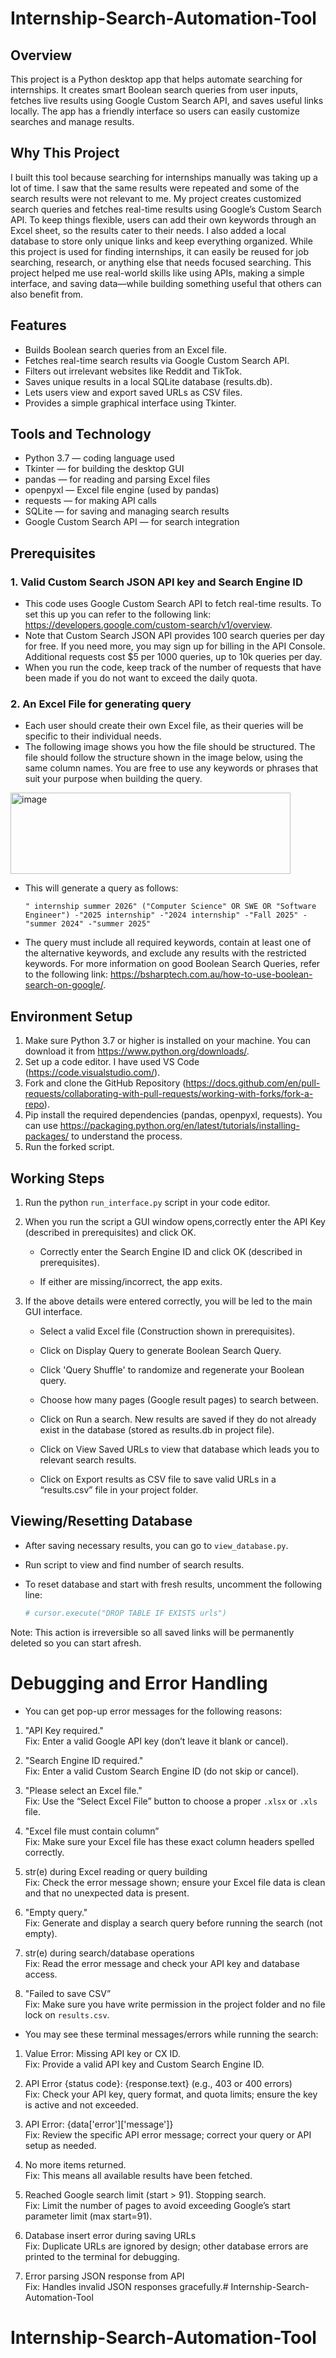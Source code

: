 # Internship-Search-Automation-Tool

## Overview
This project is a Python desktop app that helps automate searching for internships. It creates smart Boolean search queries from user inputs, fetches live results using Google Custom Search API, and saves useful links locally. The app has a friendly interface so users can easily customize searches and manage results.

## Why This Project
I built this tool because searching for internships manually was taking up a lot of time. I saw that the same results were repeated and some of the search results were not relevant to me. My project creates customized search queries and fetches real-time results using Google’s Custom Search API. To keep things flexible, users can add their own keywords through an Excel sheet, so the results cater to their needs. I also added a local database to store only unique links and keep everything organized. While this project is used for finding internships, it can easily be reused for job searching, research, or anything else that needs focused searching. This project helped me use real-world skills like using APIs, making a simple interface, and saving data—while building something useful that others can also benefit from.

## Features
- Builds Boolean search queries from an Excel file.
- Fetches real-time search results via Google Custom Search API.
- Filters out irrelevant websites like Reddit and TikTok.
- Saves unique results in a local SQLite database (results.db).
- Lets users view and export saved URLs as CSV files.
- Provides a simple graphical interface using Tkinter.

## Tools and Technology
- Python 3.7 — coding language used
- Tkinter — for building the desktop GUI
- pandas — for reading and parsing Excel files
- openpyxl — Excel file engine (used by pandas)
- requests — for making API calls
- SQLite — for saving and managing search results
- Google Custom Search API — for search integration

## Prerequisites

### 1. Valid Custom Search JSON API key and Search Engine ID
- This code uses Google Custom Search API to fetch real-time results. To set this up you can refer to the following link: https://developers.google.com/custom-search/v1/overview.
- Note that Custom Search JSON API provides 100 search queries per day for free. If you need more, you may sign up for billing in the API Console. Additional requests cost $5 per 1000 queries, up to 10k queries per day.
- When you run the code, keep track of the number of requests that have been made if you do not want to exceed the daily quota.

### 2. An Excel File for generating query
- Each user should create their own Excel file, as their queries will be specific to their individual needs.
- The following image shows you how the file should be structured. The file should follow the structure shown in the image below, using the same column names. You are free to use any keywords or phrases that suit your purpose when building the query.
<img width="448" height="130" alt="image" src="https://github.com/user-attachments/assets/c5304031-f59c-432a-a92e-301185479763" />

- This will generate a query as follows:

  `" internship summer 2026" ("Computer Science" OR SWE OR "Software Engineer") -"2025 internship" -"2024 internship" -"Fall 2025" -"summer 2024" -"summer 2025"`

- The query must include all required keywords, contain at least one of the alternative keywords, and exclude any results with the restricted keywords. For more information on good Boolean Search Queries, refer to the following link: https://bsharptech.com.au/how-to-use-boolean-search-on-google/.

## Environment Setup
1. Make sure Python 3.7 or higher is installed on your machine. You can download it from https://www.python.org/downloads/.
2. Set up a code editor. I have used VS Code (https://code.visualstudio.com/).
3. Fork and clone the GitHub Repository (https://docs.github.com/en/pull-requests/collaborating-with-pull-requests/working-with-forks/fork-a-repo).
4. Pip install the required dependencies (pandas, openpyxl, requests). You can use https://packaging.python.org/en/latest/tutorials/installing-packages/ to understand the process.
5. Run the forked script.

## Working Steps
1. Run the python `run_interface.py` script in your code editor.
2. When you run the script a GUI window opens,correctly enter the API Key (described in prerequisites) and click OK.
  

   - Correctly enter the Search Engine ID and click OK (described in prerequisites).
   


   - If either are missing/incorrect, the app exits.
3. If the above details were entered correctly, you will be led to the main GUI interface.


   - Select a valid Excel file (Construction shown in prerequisites).
   - Click on Display Query to generate Boolean Search Query.
  

   - Click 'Query Shuffle' to randomize and regenerate your Boolean query.


   - Choose how many pages (Google result pages) to search between.
   - Click on Run a search. New results are saved if they do not already exist in the database (stored as results.db in project file).
   - Click on View Saved URLs to view that database which leads you to relevant search results.


   - Click on Export results as CSV file to save valid URLs in a “results.csv” file in your project folder.

## Viewing/Resetting Database
- After saving necessary results, you can go to `view_database.py`.
- Run script to view and find number of search results.
- To reset database and start with fresh results, uncomment the following line:

  ```python
  # cursor.execute("DROP TABLE IF EXISTS urls")
Note: This action is irreversible so all saved links will be permanently deleted so you can start afresh.
# Debugging and Error Handling

- You can get pop-up error messages for the following reasons:

1. "API Key required."  
Fix: Enter a valid Google API key (don’t leave it blank or cancel).

2. "Search Engine ID required."  
Fix: Enter a valid Custom Search Engine ID (do not skip or cancel).

3. "Please select an Excel file."  
Fix: Use the “Select Excel File” button to choose a proper `.xlsx` or `.xls` file.

4. "Excel file must contain column”  
Fix: Make sure your Excel file has these exact column headers spelled correctly.

5. str(e) during Excel reading or query building  
Fix: Check the error message shown; ensure your Excel file data is clean and that no unexpected data is present.

6. "Empty query."  
Fix: Generate and display a search query before running the search (not empty).

7. str(e) during search/database operations  
Fix: Read the error message and check your API key and database access.

8. "Failed to save CSV”  
Fix: Make sure you have write permission in the project folder and no file lock on `results.csv`.

- You may see these terminal messages/errors while running the search:

1. Value Error: Missing API key or CX ID.  
Fix: Provide a valid API key and Custom Search Engine ID.

2. API Error {status code}: {response.text} (e.g., 403 or 400 errors)  
Fix: Check your API key, query format, and quota limits; ensure the key is active and not exceeded.

3. API Error: {data['error']['message']}  
Fix: Review the specific API error message; correct your query or API setup as needed.

4. No more items returned.  
Fix: This means all available results have been fetched.

5. Reached Google search limit (start > 91). Stopping search.  
Fix: Limit the number of pages to avoid exceeding Google’s start parameter limit (max start=91).

6. Database insert error during saving URLs  
Fix: Duplicate URLs are ignored by design; other database errors are printed to the terminal for debugging.

7. Error parsing JSON response from API  
Fix: Handles invalid JSON responses gracefully.# Internship-Search-Automation-Tool
# Internship-Search-Automation-Tool
